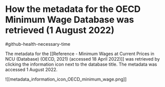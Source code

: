 # How the metadata for the OECD Minimum Wage Database was retrieved (1 August 2022)
#github-health-necessary-time 

The metadata for the [[Reference - Minimum Wages at Current Prices in NCU (Database) (OECD, 2021) (accessed 18 April 2022)]] was retrieved by clicking the information icon next to the database title. The metadata was accessed 1 August 2022.

![[metadata_information_icon_OECD_minimum_wage.png]]